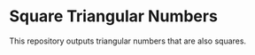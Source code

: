 Square Triangular Numbers
=========================

This repository outputs triangular numbers that are also squares.
